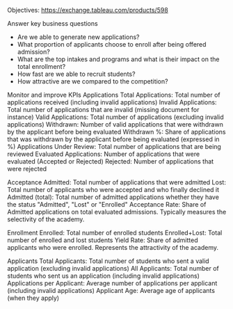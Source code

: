 Objectives:
https://exchange.tableau.com/products/598

Answer key business questions
* Are we able to generate new applications?
* What proportion of applicants choose to enroll after being offered admission?
* What are the top intakes and programs and what is their impact on the total enrollment?
* How fast are we able to recruit students?
* How attractive are we compared to the competition? 

Monitor and improve KPIs
Applications
Total Applications: Total number of applications received (including invalid applications)
Invalid Applications: Total number of applications that are invalid (missing document for instance)
Valid Applications: Total number of applications (excluding invalid applications)
Withdrawn: Number of valid applications that were withdrawn by the applicant before being evaluated
Withdrawn %: Share of applications that was withdrawn by the applicant before being evaluated (expressed in %)
Applications Under Review: Total number of applications that are being reviewed
Evaluated Applications: Number of applications that were evaluated (Accepted or Rejected)
Rejected: Number of applications that were rejected

Acceptance
Admitted: Total number of applications that were admitted
Lost: Total number of applicants who were accepted and who finally declined it
Admitted (total): Total number of admitted applications whether they have the status "Admitted", "Lost" or "Enrolled"
Acceptance Rate: Share of Admitted applications on total evaluated admissions. Typically measures the selectivity of the academy.

Enrollment
Enrolled: Total number of enrolled students
Enrolled+Lost: Total number of enrolled and lost students
Yield Rate: Share of admitted applicants who were enrolled. Represents the attractivity of the academy.

Applicants
Total Applicants: Total number of students who sent a valid application (excluding invalid applications)
All Applicants: Total number of students who sent us an application (including invalid applications)
Applications per Applicant: Average number of applications per applicant (including invalid applications)
Applicant Age: Average age of applicants (when they apply)
